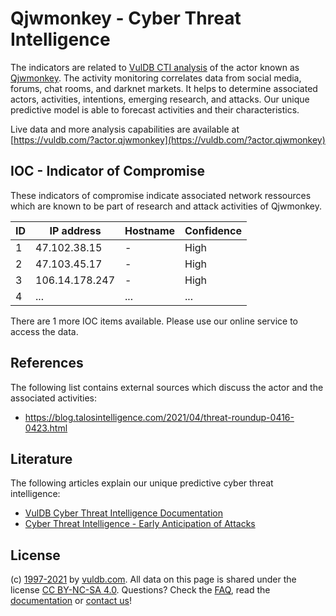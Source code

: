 # Qjwmonkey - Cyber Threat Intelligence

The indicators are related to [VulDB CTI analysis](https://vuldb.com/?doc.cti) of the actor known as [Qjwmonkey](https://vuldb.com/?actor.qjwmonkey). The activity monitoring correlates data from social media, forums, chat rooms, and darknet markets. It helps to determine associated actors, activities, intentions, emerging research, and attacks. Our unique predictive model is able to forecast activities and their characteristics.

Live data and more analysis capabilities are available at [https://vuldb.com/?actor.qjwmonkey](https://vuldb.com/?actor.qjwmonkey)

## IOC - Indicator of Compromise

These indicators of compromise indicate associated network ressources which are known to be part of research and attack activities of Qjwmonkey.

ID | IP address | Hostname | Confidence
-- | ---------- | -------- | ----------
1 | 47.102.38.15 | - | High
2 | 47.103.45.17 | - | High
3 | 106.14.178.247 | - | High
4 | ... | ... | ...

There are 1 more IOC items available. Please use our online service to access the data.

## References

The following list contains external sources which discuss the actor and the associated activities:

* https://blog.talosintelligence.com/2021/04/threat-roundup-0416-0423.html

## Literature

The following articles explain our unique predictive cyber threat intelligence:

* [VulDB Cyber Threat Intelligence Documentation](https://vuldb.com/?doc.cti)
* [Cyber Threat Intelligence - Early Anticipation of Attacks](https://www.scip.ch/en/?labs.20201022)

## License

(c) [1997-2021](https://vuldb.com/?doc.changelog) by [vuldb.com](https://vuldb.com/?doc.about). All data on this page is shared under the license [CC BY-NC-SA 4.0](https://creativecommons.org/licenses/by-nc-sa/4.0/). Questions? Check the [FAQ](https://vuldb.com/?doc.faq), read the [documentation](https://vuldb.com/?doc) or [contact us](https://vuldb.com/?contact)!
